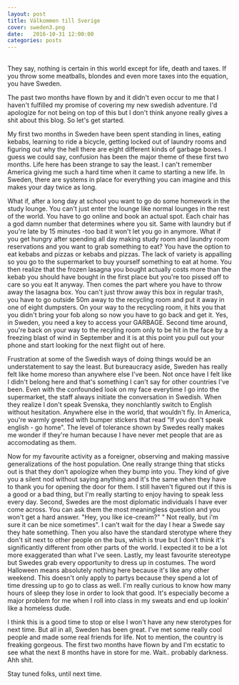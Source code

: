 ```yaml
---
layout: post
title: Välkommen till Sverige
cover: sweden3.png
date:   2016-10-31 12:00:00
categories: posts
---
```

<br/>
They say, nothing is certain in this world except for life, death and taxes. If you throw some meatballs, blondes and even more taxes into the equation, you have Sweden.

The past two months have flown by and it didn't even occur to me that I haven't fulfilled my promise of covering my new swedish adventure. I'd apologize for not being on top of this but I don't think anyone really gives a shit about this blog. So let's get started.

My first two months in Sweden have been spent standing in lines, eating kebabs, learning to ride a bicycle, getting locked out of laundry rooms and figuring out why the hell there are eight different kinds of garbage boxes. I guess we could say, confusion has been the major theme of these first two months. Life here has been strange to say the least. I can't remember America giving me such a hard time when it came to starting a new life. In Sweden, there are systems in place for everything you can imagine and this makes your day twice as long.

What if, after a long day at school you want to go do some homework in the study lounge. You can't just enter the lounge like normal lounges in the rest of the world. You have to go online and book an actual spot. Each chair has a god damn number that determines where you sit. Same with laundry but if you're late by 15 minutes -too bad it won't let you go in anymore. What if you get hungry after spending all day making study room and laundry room reservations and you want to grab something to eat? You have the option to eat kebabs and pizzas or kebabs and pizzas. The lack of variety is appalling so you go to the supermarket to buy yourself something to eat at home. You then realize that the frozen lasagna you bought actually costs more than the kebab you should have bought in the first place but you're too pissed off to care so you eat It anyway. Then comes the part where you have to throw away the lasagna box. You can't just throw away this box in regular trash, you have to go outside 50m away to the recycling room and put it away in one of eight dumpsters. On your way to the recycling room, it hits you that you didn't bring your fob along so now you have to go back and get it. Yes, in Sweden, you need a key to access your GARBAGE. Second time around, you're back on your way to the recyling room only to be hit in the face by a freezing blast of wind in September and it is at this point you pull out your phone and start looking for the next flight out of here.  

Frustration at some of the Swedish ways of doing things would be an understatement to say the least. But bureaucracy aside, Sweden has really felt like home moreso than anywhere else I've been. Not once have I felt like I didn't belong here and that's something I can't say for other countries I've been. Even with the confounded look on my face everytime I go into the supermarket, the staff always initiate the conversation in Swedish. When they realize I don't speak Svenska, they nonchlantly switch to English without hesitation. Anywhere else in the world, that wouldn't fly. In America, you're warmly greeted with bumper stickers that read "If you don't speak english - go home". The level of tolerance shown by Swedes really makes me wonder if they're human because I have never met people that are as accomodating as them. 

Now for my favourite activity as a foreigner, observing and making massive generalizations of the host population. One really strange thing that sticks out is that they don't apologize when they bump into you. They kind of give you a silent nod without saying anything and it's the same when they have to thank you for opening the door for them. I still haven't figured out if this is a good or a bad thing, but I'm really starting to enjoy having to speak less every day. Second, Swedes are the most diplomatic individuals I have ever come across. You can ask them the most meaningless question and you won't get a hard answer. "Hey, you like ice-cream?" " Not really, but i'm sure it can be nice sometimes". I can't wait for the day I hear a Swede say they hate something. Then you also have the standard sterotype where they don't sit next to other people on the bus, which is true but I don't think it's significantly different from other parts of the world. I expected it to be a lot more exaggerated than what I've seen. Lastly, my least favourite stereotype but Swedes grab every opportunity to dress up in costumes. The word Halloween means absolutely nothing here because it's like any other weekend. This doesn't only apply to partys because they spend a lot of time dressing up to go to class as well. I'm really curious to know how many hours of sleep they lose in order to look that good. It's especially become a major problem for me when I roll into class in my sweats and end up lookin' like a homeless dude.

I think this is a good time to stop or else I won't have any new sterotypes for next time. But all in all, Sweden has been great. I've met some really cool people and made some real friends for life. Not to mention, the country is freaking gorgeous. The first two months have flown by and I'm ecstatic to see what the next 8 months have in store for me. Wait.. probably darkness. Ahh shit. 

Stay tuned folks, until next time. 

